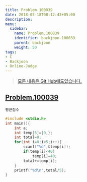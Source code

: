 ```yaml
---
title: Problem.100039
date: 2018-05-18T08:12:43+05:00
description:
menu:
  sidebar:
    name: Problem.100039
    identifier: backjoon-100039
    parent: backjoon
    weight: 50
tags:
- C
- Backjoon
- Online-Judge
---
```



> [모든 내용은 Git Hub에도있습니다.](https://github.com/ehdwn1991/Coding-Interview/blob/master/Code_Interview_Prep_Platform/backjoon/Level_6/100039.c)


## [Problem.100039](https://www.acmicpc.net/problem/100039)
`평균점수`
```c
#include <stdio.h>
int main(){
	int a;
	int temp[5]={0,};
	int total=0;
	for(int i=0;i<5;i++){
		scanf("%d",&temp[i]);
		if(temp[i]<40)
			temp[i]=40;
		total+=temp[i];
	}
	printf("%d\n",total/5);
}
```